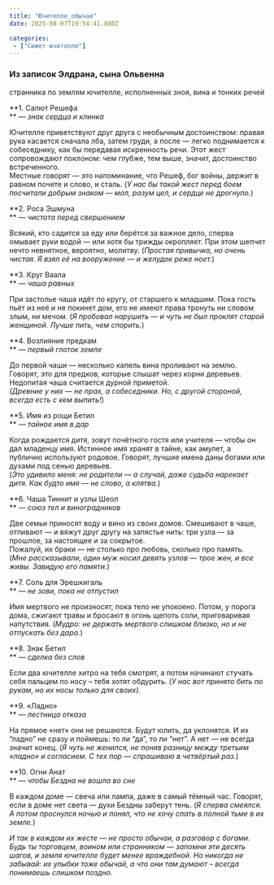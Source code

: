 ```yaml
---
title: "Ючителле_обычаи"
date: 2025-08-07T19:54:41.880Z

categories:
 - ["Сюжет ючителле"]
---
```


### **Из записок Элдрана, сына Ольвенна**

странника по землям ючителле, исполненных зноя, вина и тонких речей

**1. Салют Решефа  
** *— знак сердца и клинка*

Ючителле приветствуют друг друга с необычным достоинством: правая рука
касается сначала лба, затем груди, а после — легко поднимается к
собеседнику, как бы передавая искренность речи. Этот жест сопровождают
поклоном: чем глубже, тем выше, значит, достоинство встреченного.  
Местные говорят — это напоминание, что Решеф, бог войны, держит в равном
почете и слово, и сталь. (*У нас бы такой жест перед боем посчитали
добрым знаком — мол, разум цел, и сердце не дрогнуло.*)

**2. Роса Эшмуна  
** *— чистота перед свершением*

Всякий, кто садится за еду или берётся за важное дело, сперва омывает
руки водой — или хотя бы трижды окропляет. При этом шепчет нечто
невнятное, вероятно, молитву. (*Простая привычка, но очень чистая. Я
взял её на вооружение — и желудок реже ноет.*)

**3. Круг Ваала  
** *— чаша равных*

При застолье чаша идёт по кругу, от старшего к младшим. Пока гость пьёт
из неё и не покинет дом, его не имеют права тронуть ни словом злым, ни
мечом. (*Я пробовал нарушить — и чуть не был проклят старой женщиной.
Лучше пить, чем спорить.*)

**4. Возлияние предкам  
** *— первый глоток земле*

До первой чаши — несколько капель вина проливают на землю. Говорят, это
для предков, которые слышат через корни деревьев. Недопитая чаша
считается дурной приметой.  
*(Древние у них — не прах, а собеседники. Но, с другой стороной, всегда
есть с кем выпить!*)

**5. Имя из рощи Бетил  
** *— тайное имя в дар*

Когда рождается дитя, зовут почётного гостя или учителя — чтобы он дал
младенцу имя. Истинное имя хранят в тайне, как амулет, а публично
используют родовое. Говорят, лучшие имена даны богами или духами под
сенью деревьев.  
(*Это удивило меня: не родители — а случай, даже судьба нарекает дитя.
Как будто имя — не слово, а клятва.*)

**6. Чаша Тиннит и узлы Шеол  
** *— союз тел и виноградников*

Две семьи приносят воду и вино из своих домов. Смешивают в чаше,
отпивают — и вяжут друг другу на запястье нить: три узла — за прошлое,
за настоящее и за сокрытое.  
Пожалуй, их браки — не столько про любовь, сколько про память.  
(*Мне рассказывали, один муж носил девять узлов — трое жен, и все живы.
Завидую его памяти.*)

**7. Соль для Эрешкигаль  
** *— не зови, пока не отпустил*

Имя мертвого не произносят, пока тело не упокоено. Потом, у порога дома,
сжигают травы и бросают в огонь щепоть соли, приговаривая напутствия.
(*Мудро: не держать мертвого слишком близко, но и не отпускать без
дара.*)

**8. Знак Бетил  
** *— сделка без слов*

Если два ючителле хитро на тебя смотрят, а потом начинают стучать себя
пальцем по носу – тебя хотят обдурить. (*У нас вот принято бить по
рукам, но их носы только для своих).*

**9. «Ладно»  
** *— лестница отказа*

На прямое «нет» они не решаются. Будут юлить, да уклонятся. И их “ладно”
не сразу и поймешь: то ли “да”, то ли “нет”. А нет — не всегда значит
конец. (*Я чуть не женился, не поняв разницу между третьим «ладно» и
согласием. С тех пор — спрашиваю в четвёртый раз.*)

**10. Огни Анат  
** *— чтобы Бездна не вошла во сне*

В каждом доме — свеча или лампа, даже в самый тёмный час. Говорят, если
в доме нет света — духи Бездны заберут тень. (*Я сперва смеялся. А потом
проснулся ночью и понял, что не хочу спать в полной тьме в их земле.*)

*И так в каждом их жесте — не просто обычаи, а разговор с богами. Будь
ты торговцем, воином или странником — запомни эти десять шагов, и земля
ючителле будет менее враждебной. Но никогда не забывай: их улыбки тоже
обычай, а что они там думают – всегда понимаешь слишком поздно.*
